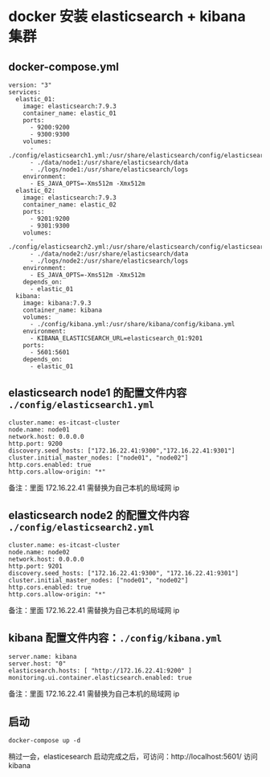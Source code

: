# docker 安装 elasticsearch + kibana 集群

## docker-compose.yml
```
version: "3"
services:
  elastic_01:
    image: elasticsearch:7.9.3
    container_name: elastic_01
    ports:
      - 9200:9200
      - 9300:9300
    volumes:
      - ./config/elasticsearch1.yml:/usr/share/elasticsearch/config/elasticsearch.yml
      - ./data/node1:/usr/share/elasticsearch/data
      - ./logs/node1:/usr/share/elasticsearch/logs
    environment:
      - ES_JAVA_OPTS=-Xms512m -Xmx512m
  elastic_02:
    image: elasticsearch:7.9.3
    container_name: elastic_02
    ports:
      - 9201:9200
      - 9301:9300
    volumes:
      - ./config/elasticsearch2.yml:/usr/share/elasticsearch/config/elasticsearch.yml
      - ./data/node2:/usr/share/elasticsearch/data
      - ./logs/node2:/usr/share/elasticsearch/logs
    environment:
      - ES_JAVA_OPTS=-Xms512m -Xmx512m
    depends_on:
      - elastic_01
  kibana:
    image: kibana:7.9.3
    container_name: kibana
    volumes:
      - ./config/kibana.yml:/usr/share/kibana/config/kibana.yml
    environment:
      - KIBANA_ELASTICSEARCH_URL=elasticsearch_01:9201
    ports:
      - 5601:5601
    depends_on:
      - elastic_01
```

## elasticsearch node1 的配置文件内容 `./config/elasticsearch1.yml`
```
cluster.name: es-itcast-cluster
node.name: node01
network.host: 0.0.0.0
http.port: 9200
discovery.seed_hosts: ["172.16.22.41:9300","172.16.22.41:9301"] 
cluster.initial_master_nodes: ["node01", "node02"]
http.cors.enabled: true
http.cors.allow-origin: "*"
```
备注：里面 172.16.22.41 需替换为自己本机的局域网 ip

## elasticsearch node2 的配置文件内容 `./config/elasticsearch2.yml`
```
cluster.name: es-itcast-cluster
node.name: node02
network.host: 0.0.0.0
http.port: 9201
discovery.seed_hosts: ["172.16.22.41:9300", "172.16.22.41:9301"] 
cluster.initial_master_nodes: ["node01", "node02"]
http.cors.enabled: true
http.cors.allow-origin: "*"
```
备注：里面 172.16.22.41 需替换为自己本机的局域网 ip


## kibana 配置文件内容：`./config/kibana.yml`
```
server.name: kibana
server.host: "0"
elasticsearch.hosts: [ "http://172.16.22.41:9200" ]
monitoring.ui.container.elasticsearch.enabled: true
```
备注：里面 172.16.22.41 需替换为自己本机的局域网 ip

## 启动
```
docker-compose up -d
```

稍过一会，elasticesearch 启动完成之后，可访问：http://localhost:5601/ 访问 kibana